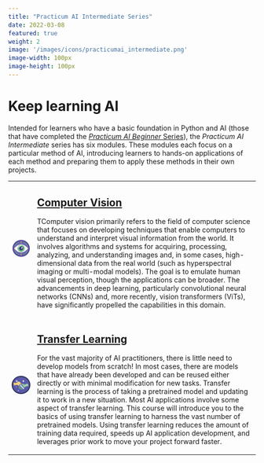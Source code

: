 ```yaml
---
title: "Practicum AI Intermediate Series"
date: 2022-03-08
featured: true
weight: 2
image: '/images/icons/practicumai_intermediate.png'
image-width: 100px
image-height: 100px
---
```


# Keep learning AI

Intended for learners who have a basic foundation in Python and AI (those that have completed the [*Practicum AI Beginner* Series](/_courses/beginner/)), the *Practicum AI Intermediate* series has six modules. These modules each focus on a particular method of AI, introducing learners to hands-on applications of each method and preparing them to apply these methods in their own projects.


<table>
    <tr>
        <td>
            <a href='/_courses/computer_vision'><img src='/images/icons/practicumai_computer_vision.png' alt='Practicum AI Computer Vision course icon' width='500'></a>
        </td>
        <td>
            <h2><a href='/_courses/computer_vision'>Computer Vision</a></h2>
            <p>TComputer vision primarily refers to the field of computer science that focuses on developing techniques that enable computers to understand and interpret visual information from the world. It involves algorithms and systems for acquiring, processing, analyzing, and understanding images and, in some cases, high-dimensional data from the real world (such as hyperspectral imaging or multi-modal models). The goal is to emulate human visual perception, though the applications can be broader. The advancements in deep learning, particularly convolutional neural networks (CNNs) and, more recently, vision transformers (ViTs), have significantly propelled the capabilities in this domain.</p>
        </td>
    </tr>
    <tr>
        <td>
            <a href='/_courses/transfer_learning'><img src='/images/icons/practicumai_transfer_learning.png' alt='Practicum AI Transfer Learning course icon' width='500'></a>
        </td>
        <td>
            <h2><a href='/_courses/transfer_learning'>Transfer Learning</a></h2>
            <p>For the vast majority of AI practitioners, there is little need to develop models from scratch! In most cases, there are models that have already been developed and can be reused either directly or with minimal modification for new tasks. Transfer learning is the process of taking a pretrained model and updating it to work in a new situation. Most AI applications involve some aspect of transfer learning. This course will introduce you to the basics of using transfer learning to harness the vast number of pretrained models. Using transfer learning reduces the amount of training data required, speeds up AI application development, and leverages prior work to move your project forward faster.</p>
        </td>
    </tr>
<table>
